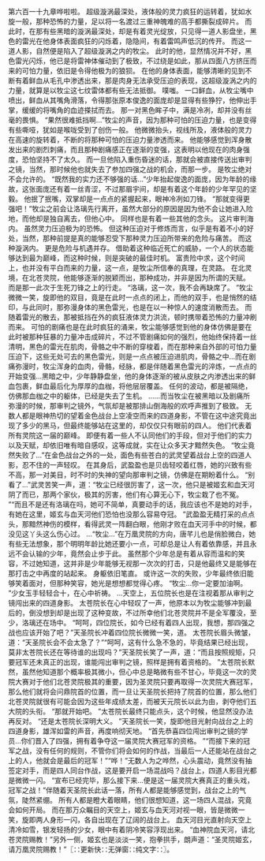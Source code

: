 第六百一十九章哗啦啦。
超级漩涡最深处，液体般的灵力疯狂的运转着，犹如水旋一般，那种恐怖的力量，足以将一名渡过三重神魄难的高手都撕裂成碎片。
而此时，在那有些黑暗的漩涡最深处，却是有着灵光绽放，只见得一道人影盘坐，黑色的雷光在他身体表面疯狂的闪烁着，隐隐间，有着雷鸣声低沉的传开。
而这一道人影，自然便是陷入了超级漩涡之内的牧尘。
此时的他，显然情况并不好，黑色雷光闪烁，他已是将雷神体催动到了极致，不过绕是如此，那从四面八方挤压而来的可怕力量，依旧是令得他极为的狼狈。
在他的身体表面，能够清晰的见到不断有着鲜血从毛孔中渗透出来，那是肉身无法承受压迫的表现，这超级漩涡之内的力量，就算是以牧尘这七纹雷体都有些无法抵御。
噗嗤。
一口鲜血，从牧尘嘴中喷出，鲜血从其嘴角滑落，令得那张原本俊逸的面庞却是显得有些狰狞，他伸出手掌，缓缓的将嘴角的血迹搽拭而去。
那一对黑色眸子中，满是冷冽，却并没有丝毫的畏惧。
“果然很难抵挡啊...”牧尘的声音，因为那种可怕的压迫力量，也是变得有些嘶哑，犹如是喉咙受到了创伤一般。
他微微抬头，视线所及，液体般的灵力在高速的旋转着，不断的将那种可怕的压迫力量渗透而来。
他能够感觉到浑身散发出来的剧烈刺痛，而且那种剧痛感正在逐渐的变强，这表明以他现在的肉身强度，恐怕坚持不了太久。
而一旦他陷入重伤昏迷的话，那就会被直接传送出审判之镜，当然，那时候他也就失去了参加四强之战的机会，而那一步。
是牧尘绝对不会允许的。
“既然我的实力还不够强的话...”少年抬起俊逸的面庞，因为年龄的缘故，这张面庞还有着一丝青涩，不过那眉宇间，却是有着这个年龄的少年罕见的坚毅。
他抿了抿嘴，双掌却是一点点的紧握起来，眼神冷冽如刀锋。
“那就变得更强吧！”牧尘之前会让洛璃先行离开，虽然大部分的原因是因为他不会让她进入险地，而他却是独自离去，但他心中。
同样也是有着一些其他的念头。
这片审判海内。
虽然灵力压迫极为的恐怖。
但这种压迫对于修炼而言，似乎是有着不小的好处，当然，那种前提是真的能够忍受下那种灵力压迫所带来的危险与痛苦。
而这种漩涡内。
更是危险与机遇并存。
借助着这种临近死亡的威胁，一个人的状态能够达到最为巅峰，而这种时候，则是突破的最佳时机。
富贵险中求，这个时间上，也并没有平白而来的力量，这一点，是牧尘所信奉的真理，在灵路。
在北灵境，在北苍灵院，他能够逐渐的脱颖而出，那种成功，并非是因为所谓的天赋。
而是那一此次于生死刀锋之上的行走。
“洛璃，这一次，我不会再缺席了。
”牧尘微微一笑，旋即他的双目，竟是在此时一点点的闭上，而他的双手，也是悄然的结印，与此同时，那弥漫身体的黑色雷光，也是在以一种惊人的速度消散而去。
而随着雷光的散去，那被抵挡在外的疯狂液体灵力洪流，顿时携带着恐怖的力量冲刷而来。
可怕的剧痛也是在此时疯狂的涌来，牧尘能够感觉到他的身体仿佛是要在此时被那种狂暴的力量冲击成碎片，不过不管剧痛如何的强烈，他始终保持着一丝清明，黑色的雷光在肌肉，骨骼之中不断的穿梭着，而在那种来自外部的可怕力量压迫下，这些无处可去的黑色雷光，则是一点点被压迫进肌肉，骨骼之中...而在剧痛弥漫时，牧尘浑身的血肉，骨骼，经脉，都是伴随着黑色雷光的淬炼，一点点的开始变强...黑暗之中，少年静静盘坐，他的身体逐渐的被从皮肤之内渗透出来的鲜血包裹，鲜血最后化为厚厚的血枷，将他层层覆盖。
任何的波动，都是被隔绝，仿佛那血枷之中的躯体，已经是失去了生机。
......而当牧尘在被黑暗以及剧痛所弥漫的时候，那审判之镜外，气氛却是被那排山倒海般的欢呼声推到了极致。
无数人都是眼神热切的望着金色战台上空凌空而来的四道身影，不管在这中途究竟出现了多少的黑马，但最终能够站在这里的，却仅仅只有眼前的四人。
他们代表着所有灵院这一届的巅峰。
即便有着一些人不认同他们的手段，但对于他们的实力以及天赋，却依旧唯有暗自感叹，这等成就，实在让众多天才黯然失色。
“牧尘竟然失败了...”在金色战台之外的一处，面色有些苍白的武灵望着战台上空的四道人影，忍不住的一声轻叹。
在其身后，武盈盈也是贝齿轻咬着红唇，她的兴致有些不高，那一对美目，时不时的失神的望向那审判之镜，仿佛是在期盼着什么。
“别看了...”武灵苦笑一声，道：“牧尘已经很厉害了，这一次，他只是被姬玄和血天河阴了而已，那两个家伙，极其的厉害，他们有心算无心下，牧尘栽了也不冤。
”“而且不是还有洛璃在吗，她可不简单，真要动手的话，我应该也不是她的对手，有她在这里，姬玄与血天河他们恐怕也没那么容易夺冠。
”武盈盈无精打采的点点头，那黯然神伤的模样，看得武灵一阵翻白眼，他刚才败在血天河手中的时候，都没见这丫头这么伤心过。
...“牧尘...”在万凰灵院的方向，唐芊儿也是俏脸微白，她有些无法想象，那个明明年龄比她还要小一点，可却总是让人有着依靠感，并且永远不会认输的少年，竟然会止步于此。
虽然那个少年总是有着从容而温和的笑容，不过她知道，这并非是少年能够无视那一次次的打击，只是他最终又是能够在那打击之中再度的站起来。
身躯依旧笔直。
或许这一次的失败，少年最终依旧能够笑着面对，但那种笑容，她光是想想都觉得心疼。
“牧尘...你一定要加油啊。
”少女玉手轻轻合十，在心中祈祷。
...天空上，五位院长也是在注视着那从审判之镜闯出来的四道身影。
太苍院长在心中轻叹了一声，他原本以为牧尘能够冲到最后的，倒没想到却是出现了这种变故，不过所幸他们北苍灵院并不是全军覆没，至少，洛璃还在场中。
“呵呵，四位院长，如今已经有着四人出现，我想，那四强之战也应该开始了吧？”天圣院长冲着四位院长微微一笑，道。
太苍院长眉头微皱，道：“天圣院长会不会太急了？”“呵呵，这有什么急不急的，毕竟结果已经出现，莫非太苍院长还在等待谁的出现吗？”天圣院长笑了一声，道：“而且按照规矩，只要冠军还未真正的出现，谁能闯出审判之镜，照样是拥有着资格的。
”太苍院长默然，虽然他知道那个概率极其微小，但心中总是略微有些不甘心，毕竟这一次的灵院大赛对于他们北苍灵院极其的重要，因为圣灵院只要再取得一次灵院大赛冠军，那么他们就将会问鼎院首的位置，而一旦让天圣院长把持了院首的位置，那么他们北苍灵院就很有可能会因为这些年成绩太差，而被天元院长以此为由，剥夺他们五大院的头衔。
“那就开始吧。
”太苍院长最终只能点头，这个时候，他显然没办法再反对。
“还是太苍院长深明大义。
”天圣院长一笑，旋即他目光射向战台之上的四道身影，雄浑如雷的声音，再度响彻天地。
“首先恭喜四位闯出审判之镜的学员...你们晋入了四强，拥有着争夺这一届灵院大赛冠军的资格。
”“而接下来的冠军之战，没有任何的规则，不管你们将会如何的作战，当最后一人还能站在战台之上的人，他就会是最后的冠军！”“哗！”无数人为之哗然，心头震动，竟然没有抽签定对手，而是四人同台作战，这是要开启一场混战吗？战台上，四道人影目光都是微微一闪。
“宣布已经完毕，那么接下来...便是这一届灵院大赛真正的重头戏，冠军之战！”伴随着天圣院长此话一落，所有人都是能够感觉到，战台之上的气氛，陡然紧绷。
所有人都是瞪大着眼睛，他们很想知道，这一场四人混战，究竟会如何开局。
而在那万众瞩目的天空上，姬玄与血天河对视一眼，皆是微微一笑，旋即两人身形一闪，各自出现在了辽阔的战台上。
血天河目光直射向天空上清冷如雪，银发轻扬的少女，眼中有着阴冷笑容浮现出来。
“血神院血天河，请北苍灵院赐教！”另外一侧，姬玄也是淡淡一笑，抱拳拱手，朗声道：“圣灵院姬玄，请万凰灵院赐教！”〖∷更新快∷无弹窗∷纯文字∷〗。
